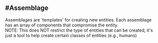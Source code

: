 #Assemblage
---
Assemblages are 'templates' for creating new entities. Each assemblage has an
array of components that compromise the entity.  
NOTE: This does NOT restrict the type of entities that can be created, it's
just a tool to help create certain classes of entities (e.g., humans)
